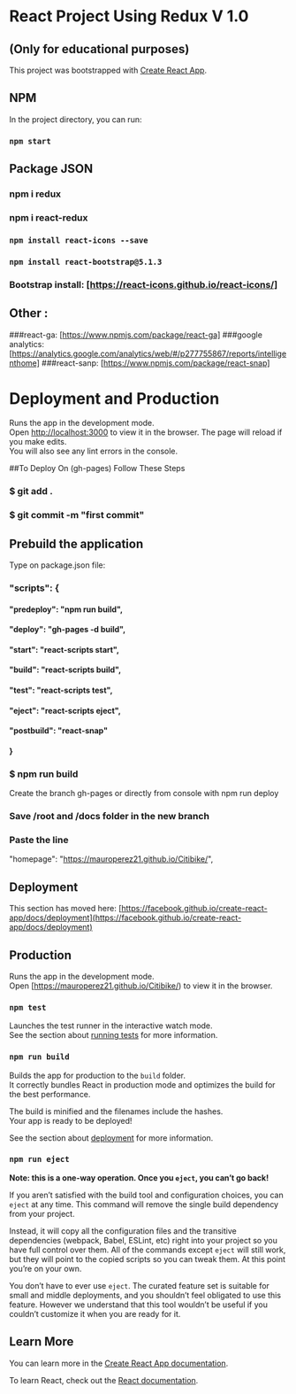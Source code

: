 # React Project Using Redux V 1.0 
## (Only for educational purposes)

This project was bootstrapped with [Create React App](https://github.com/facebook/create-react-app).

## NPM

In the project directory, you can run:

### `npm start`

## Package JSON 

### npm i redux
### npm i react-redux
### `npm install react-icons --save`
### `npm install react-bootstrap@5.1.3`
### Bootstrap install: [https://react-icons.github.io/react-icons/]
## Other : 
###react-ga: [https://www.npmjs.com/package/react-ga] 
###google analytics: [https://analytics.google.com/analytics/web/#/p277755867/reports/intelligenthome]
###react-sanp: [https://www.npmjs.com/package/react-snap]

# Deployment and Production

Runs the app in the development mode.\
Open [http://localhost:3000](http://localhost:3000) to view it in the browser.
The page will reload if you make edits.\
You will also see any lint errors in the console.

##To Deploy On (gh-pages) Follow These Steps 

### $ git add .
### $ git commit -m "first commit"
## Prebuild the application

Type on package.json file: 
### "scripts": {
####    "predeploy": "npm run build",
####    "deploy": "gh-pages -d build",
####    "start": "react-scripts start",
####    "build": "react-scripts build",
####    "test": "react-scripts test",
####    "eject": "react-scripts eject",
####    "postbuild": "react-snap"
####  }

### $ npm run build
Create the branch gh-pages or directly from console with npm run deploy
### Save /root and /docs folder in the new branch


### Paste the line
"homepage": "https://mauroperez21.github.io/Citibike/",


## Deployment
This section has moved here: [https://facebook.github.io/create-react-app/docs/deployment](https://facebook.github.io/create-react-app/docs/deployment)

## Production

Runs the app in the development mode.\
Open [https://mauroperez21.github.io/Citibike/) to view it in the browser.


### `npm test`

Launches the test runner in the interactive watch mode.\
See the section about [running tests](https://facebook.github.io/create-react-app/docs/running-tests) for more information.

### `npm run build`

Builds the app for production to the `build` folder.\
It correctly bundles React in production mode and optimizes the build for the best performance.

The build is minified and the filenames include the hashes.\
Your app is ready to be deployed!

See the section about [deployment](https://facebook.github.io/create-react-app/docs/deployment) for more information.

### `npm run eject`

**Note: this is a one-way operation. Once you `eject`, you can’t go back!**

If you aren’t satisfied with the build tool and configuration choices, you can `eject` at any time. This command will remove the single build dependency from your project.

Instead, it will copy all the configuration files and the transitive dependencies (webpack, Babel, ESLint, etc) right into your project so you have full control over them. All of the commands except `eject` will still work, but they will point to the copied scripts so you can tweak them. At this point you’re on your own.

You don’t have to ever use `eject`. The curated feature set is suitable for small and middle deployments, and you shouldn’t feel obligated to use this feature. However we understand that this tool wouldn’t be useful if you couldn’t customize it when you are ready for it.

## Learn More

You can learn more in the [Create React App documentation](https://facebook.github.io/create-react-app/docs/getting-started).

To learn React, check out the [React documentation](https://reactjs.org/).

